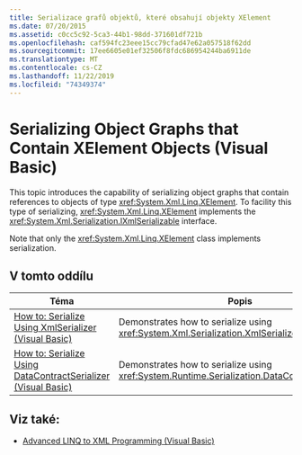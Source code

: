 ```yaml
---
title: Serializace grafů objektů, které obsahují objekty XElement
ms.date: 07/20/2015
ms.assetid: c0cc5c92-5ca3-44b1-98dd-371601df721b
ms.openlocfilehash: caf594fc23eee15cc79cfad47e62a057518f62dd
ms.sourcegitcommit: 17ee6605e01ef32506f8fdc686954244ba6911de
ms.translationtype: MT
ms.contentlocale: cs-CZ
ms.lasthandoff: 11/22/2019
ms.locfileid: "74349374"
---
```

# <a name="serializing-object-graphs-that-contain-xelement-objects-visual-basic"></a>Serializing Object Graphs that Contain XElement Objects (Visual Basic)
This topic introduces the capability of serializing object graphs that contain references to objects of type <xref:System.Xml.Linq.XElement>. To facility this type of serializing, <xref:System.Xml.Linq.XElement> implements the <xref:System.Xml.Serialization.IXmlSerializable> interface.  
  
 Note that only the <xref:System.Xml.Linq.XElement> class implements serialization.  
  
## <a name="in-this-section"></a>V tomto oddílu  
  
|Téma|Popis|  
|-----------|-----------------|  
|[How to: Serialize Using XmlSerializer (Visual Basic)](../../../../visual-basic/programming-guide/concepts/linq/how-to-serialize-using-xmlserializer.md)|Demonstrates how to serialize using <xref:System.Xml.Serialization.XmlSerializer>.|  
|[How to: Serialize Using DataContractSerializer (Visual Basic)](../../../../visual-basic/programming-guide/concepts/linq/how-to-serialize-using-datacontractserializer.md)|Demonstrates how to serialize using <xref:System.Runtime.Serialization.DataContractSerializer>.|  
  
## <a name="see-also"></a>Viz také:

- [Advanced LINQ to XML Programming (Visual Basic)](../../../../visual-basic/programming-guide/concepts/linq/advanced-linq-to-xml-programming.md)

